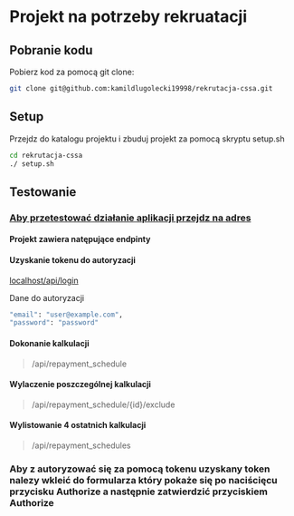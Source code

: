 # Projekt na potrzeby rekruatacji

## Pobranie kodu

Pobierz kod za pomocą git clone:

```sh
git clone git@github.com:kamildlugolecki19998/rekrutacja-cssa.git
```

## Setup

Przejdz do katalogu projektu i zbuduj projekt za pomocą skryptu setup.sh

```sh
cd rekrutacja-cssa
./ setup.sh
```

## Testowanie

### [Aby przetestować działanie aplikacji przejdz na adres](localhost/api/doc/)

#### Projekt zawiera natępujące endpinty 

#### Uzyskanie tokenu do autoryzacji
[localhost/api/login](localhost/api/login)

Dane do autoryzacji
```sh
"email": "user@example.com",
"password": "password"
```

#### Dokonanie kalkulacji
>/api/repayment_schedule

#### Wylaczenie poszczególnej kalkulacji
>/api/repayment_schedule/{id}/exclude

#### Wylistowanie 4 ostatnich kalkulacji
>/api/repayment_schedules

### Aby z autoryzować się za pomocą tokenu uzyskany token nalezy wkleić do formularza który pokaże się po naciścięcu przycisku Authorize a następnie zatwierdzić przyciskiem Authorize